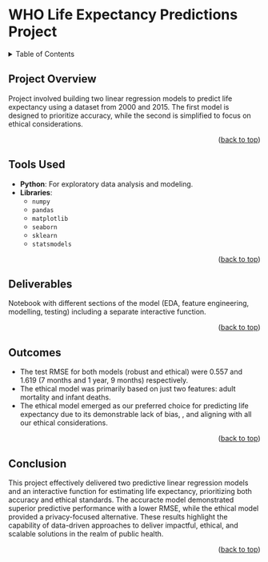 <a id="readme-top"></a>

# WHO Life Expectancy Predictions Project

<!-- TABLE OF CONTENTS -->
<details>
  <summary>Table of Contents</summary>
  <ol>
    <li>
      <a href="#project-overview">Project Overview</a>
    </li>
    <li>
      <a href="#tools-used">Tools Used</a>
    </li>
    <li>
      <a href="#deliverables">Deliverables</a>
    </li>
    <li>
      <a href="#outcomes">Outcomes</a>
    </li>
    <li>
      <a href="#conclusion">Conclusion</a>
  </ol>
</details>



<!-- PROJECT OVERVIEW -->
## Project Overview

Project involved building two linear regression models to predict life expectancy using a dataset from 2000 and 2015. The first model is designed to prioritize accuracy, while the second is simplified to focus on ethical considerations. 

<p align="right">(<a href="#readme-top">back to top</a>)</p>


<!-- Tools Used -->
## Tools Used

* **Python**: For exploratory data analysis and modeling.
* **Libraries**:
  * `numpy`
  * `pandas`
  * `matplotlib`
  * `seaborn`
  * `sklearn`
  * `statsmodels`

<p align="right">(<a href="#readme-top">back to top</a>)</p>



<!-- Deliverables -->
## Deliverables

Notebook with different sections of the model (EDA, feature engineering, modelling, testing) including a separate interactive function.

<p align="right">(<a href="#readme-top">back to top</a>)</p>



<!-- Outcomes -->
## Outcomes

* The test RMSE for both models (robust and ethical) were 0.557 and 1.619 (7 months and 1 year, 9 months) respectively.
* The ethical model was primarily based on just two features: adult mortality and infant deaths.
* The ethical model emerged as our preferred choice for predicting life expectancy due to its demonstrable lack of bias, , and aligning with all our ethical considerations.


<p align="right">(<a href="#readme-top">back to top</a>)</p>



<!-- Conclusion -->
## Conclusion

This project effectively delivered two predictive linear regression models and an interactive function for estimating life expectancy, prioritizing both accuracy and ethical standards. The accuracte model demonstrated superior predictive performance with a lower RMSE, while the ethical model provided a privacy-focused alternative. These results highlight the capability of data-driven approaches to deliver impactful, ethical, and scalable solutions in the realm of public health.


<p align="right">(<a href="#readme-top">back to top</a>)</p>
